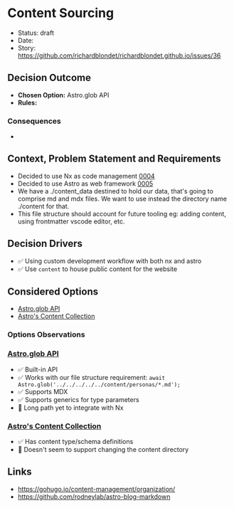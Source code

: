 # Content Sourcing

- Status: draft
- Date: 
- Story: https://github.com/richardblondet/richardblondet.github.io/issues/36

## Decision Outcome

- **Chosen Option:** Astro.glob API
- **Rules:** 

### Consequences

-

## Context, Problem Statement and Requirements

- Decided to use Nx as code management [0004](0004-nx.md)
- Decided to use Astro as web framework [0005](0005-using-astro-as-web-framework.md)
- We have a ./content_data destined to hold our data, that's going to comprise md and mdx files. We want to use instead the directory name ./content for that.
- This file structure should account for future tooling eg: adding content, using frontmatter vscode editor, etc.

## Decision Drivers

- ✅ Using custom development workflow with both nx and astro
- ✅ Use `content` to house public content for the website


## Considered Options

- [Astro.glob API](https://docs.astro.build/en/reference/api-reference/#astroglob)
- [Astro's Content Collection](https://docs.astro.build/en/guides/content-collections/#what-are-content-collections)

### Options Observations

### [Astro.glob API](https://docs.astro.build/en/reference/api-reference/#astroglob)

- ✅ Built-in API
- ✅ Works with our file structure requirement: `await Astro.glob('../../../../../content/personas/*.md');`
- ✅ Supports MDX
- ✅ Supports generics for type parameters
- 🚫 Long path yet to integrate with Nx

### [Astro's Content Collection](https://docs.astro.build/en/guides/content-collections/#what-are-content-collections)

- ✅ Has content type/schema definitions
- 🚫 Doesn't seem to support changing the content directory


## Links

- https://gohugo.io/content-management/organization/
- https://github.com/rodneylab/astro-blog-markdown
